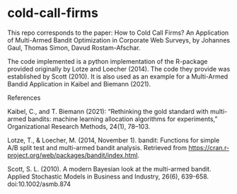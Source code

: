 # cold-call-firms
This repo corresponds to the paper: How to Cold Call Firms? An Application of Multi-Armed Bandit Optimization in Corporate Web Surveys, by Johannes Gaul, Thomas Simon, Davud Rostam-Afschar.

The code implemented is a python implementation of the R-package provided originally by Lotze and Loecher (2014). The code they provide was established by Scott (2010). It is also used as an example for a Multi-Armed Bandid Application in Kaibel and Biemann (2021).



References

Kaibel, C., and T. Biemann (2021): “Rethinking the gold standard with multi-armed bandits:
machine learning allocation algorithms for experiments,” Organizational Research Methods, 24(1),
78–103. 

Lotze, T., & Loecher, M. (2014, November 1). bandit: Functions for simple A/B split test and multi-armed bandit analysis. Retrieved from https://cran.r-project.org/web/packages/bandit/index.html. 

Scott, S. L. (2010). A modern Bayesian look at the multi-armed bandit. Applied Stochastic Models in Business
and Industry, 26(6), 639-658. doi:10.1002/asmb.874

